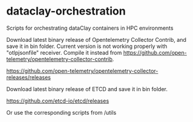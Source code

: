 # dataclay-orchestration
Scripts for orchestrating dataClay containers in HPC environments

Download latest binary release of Opentelemetry Collector Contrib, and save it in bin folder.
Current version is not working properly with "otlpjsonfile" receiver. Compile it instead from https://github.com/open-telemetry/opentelemetry-collector-contrib.

https://github.com/open-telemetry/opentelemetry-collector-releases/releases

Download latest binary release of ETCD and save it in bin folder.

https://github.com/etcd-io/etcd/releases

Or use the corresponding scripts from /utils




